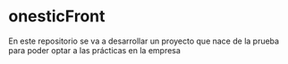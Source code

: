 # onesticFront
En este repositorio se va a desarrollar un proyecto que nace de la prueba para poder optar a las prácticas en la empresa 
